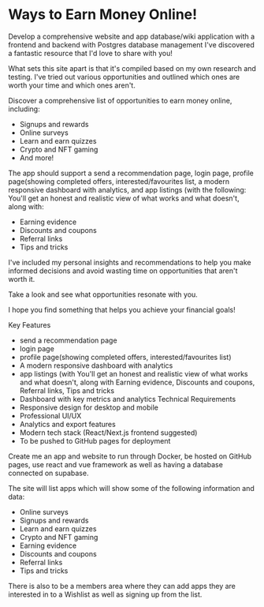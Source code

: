 # Ways to Earn Money Online!  

 Develop a comprehensive website and app database/wiki application with a frontend and backend with Postgres database management I've discovered a fantastic resource that I'd love to share with you!  

What sets this site apart is that it's compiled based on my own research and testing. I've tried out various opportunities and outlined which ones are worth your time and which ones aren't.  

Discover a comprehensive list of opportunities to earn money online, including: 
- Signups and rewards 
- Online surveys 
- Learn and earn quizzes 
- Crypto and NFT gaming 
- And more!  

The app should support a send a recommendation page, login page, profile page(showing completed offers, interested/favourites list, a modern responsive dashboard with analytics, and app listings (with the following:
You'll get an honest and realistic view of what works and what doesn't, along with: 
- Earning evidence 
- Discounts and coupons 
- Referral links 
- Tips and tricks  

I've included my personal insights and recommendations to help you make informed decisions and avoid wasting time on opportunities that aren't worth it. 

Take a look and see what opportunities resonate with you. 

I hope you find something that helps you achieve your financial goals!  

Key Features
* send a recommendation page
* login page
* profile page(showing completed offers, interested/favourites list) 
* A modern responsive dashboard with analytics
* app listings (with You'll get an honest and realistic view of what works and what doesn't, along with Earning evidence, Discounts and coupons, Referral links, Tips and tricks  
* Dashboard with key metrics and analytics
Technical Requirements
* Responsive design for desktop and mobile
* Professional UI/UX
* Analytics and export features
* Modern tech stack (React/Next.js frontend suggested)
* To be pushed to GitHub pages for deployment


Create me an app and website to run through Docker, be hosted on GitHub pages, use react and vue framework as well as having a database connected on supabase.

The site will list apps which will show some of the following information and data:
- Online surveys 
- Signups and rewards
- Learn and earn quizzes 
- Crypto and NFT gaming 
- Earning evidence 
- Discounts and coupons 
- Referral links 
- Tips and tricks  

There is also to be a members area where they can add apps they are interested in to a Wishlist as well as signing up from the list.
